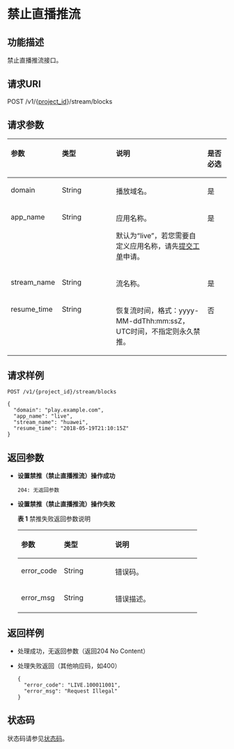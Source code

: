 # 禁止直播推流<a name="live_03_0010"></a>

## 功能描述<a name="section1490658328150255"></a>

禁止直播推流接口。

## 请求URI<a name="section717266447150255"></a>

POST /v1/\{[project\_id](获取项目ID.md)\}/stream/blocks

## 请求参数<a name="section980609949150255"></a>

<a name="table387159005150255"></a>
<table><thead align="left"><tr id="row670755954150255"><th class="cellrowborder" valign="top" width="21.279999999999998%" id="mcps1.1.5.1.1"><p id="p1230549708150255"><a name="p1230549708150255"></a><a name="p1230549708150255"></a>参数</p>
</th>
<th class="cellrowborder" valign="top" width="25.53%" id="mcps1.1.5.1.2"><p id="p1267754208150255"><a name="p1267754208150255"></a><a name="p1267754208150255"></a>类型</p>
</th>
<th class="cellrowborder" valign="top" width="42.559999999999995%" id="mcps1.1.5.1.3"><p id="p1717877762150255"><a name="p1717877762150255"></a><a name="p1717877762150255"></a>说明</p>
</th>
<th class="cellrowborder" valign="top" width="10.63%" id="mcps1.1.5.1.4"><p id="p2101615212150255"><a name="p2101615212150255"></a><a name="p2101615212150255"></a>是否必选</p>
</th>
</tr>
</thead>
<tbody><tr id="row844483043150255"><td class="cellrowborder" valign="top" width="21.279999999999998%" headers="mcps1.1.5.1.1 "><p id="p1289843850150255"><a name="p1289843850150255"></a><a name="p1289843850150255"></a>domain</p>
</td>
<td class="cellrowborder" valign="top" width="25.53%" headers="mcps1.1.5.1.2 "><p id="p461934152212"><a name="p461934152212"></a><a name="p461934152212"></a><span>String</span></p>
</td>
<td class="cellrowborder" valign="top" width="42.559999999999995%" headers="mcps1.1.5.1.3 "><p id="p1903296327150255"><a name="p1903296327150255"></a><a name="p1903296327150255"></a>播放域名。</p>
</td>
<td class="cellrowborder" valign="top" width="10.63%" headers="mcps1.1.5.1.4 "><p id="p217245839150255"><a name="p217245839150255"></a><a name="p217245839150255"></a>是</p>
</td>
</tr>
<tr id="row312171972150255"><td class="cellrowborder" valign="top" width="21.279999999999998%" headers="mcps1.1.5.1.1 "><p id="p1540111758150255"><a name="p1540111758150255"></a><a name="p1540111758150255"></a>app_name</p>
</td>
<td class="cellrowborder" valign="top" width="25.53%" headers="mcps1.1.5.1.2 "><p id="p15913412213"><a name="p15913412213"></a><a name="p15913412213"></a><span>String</span></p>
</td>
<td class="cellrowborder" valign="top" width="42.559999999999995%" headers="mcps1.1.5.1.3 "><p id="p1487316810512"><a name="p1487316810512"></a><a name="p1487316810512"></a>应用名称。</p>
<p id="p1100670037150255"><a name="p1100670037150255"></a><a name="p1100670037150255"></a>默认为“live”，若您需要自定义应用名称，请先<a href="https://console.huaweicloud.com/ticket" target="_blank" rel="noopener noreferrer">提交工单</a>申请。</p>
</td>
<td class="cellrowborder" valign="top" width="10.63%" headers="mcps1.1.5.1.4 "><p id="p1974739203150255"><a name="p1974739203150255"></a><a name="p1974739203150255"></a>是</p>
</td>
</tr>
<tr id="row1980450125150255"><td class="cellrowborder" valign="top" width="21.279999999999998%" headers="mcps1.1.5.1.1 "><p id="p2083826009150255"><a name="p2083826009150255"></a><a name="p2083826009150255"></a>stream_name</p>
</td>
<td class="cellrowborder" valign="top" width="25.53%" headers="mcps1.1.5.1.2 "><p id="p11220340222"><a name="p11220340222"></a><a name="p11220340222"></a><span>String</span></p>
</td>
<td class="cellrowborder" valign="top" width="42.559999999999995%" headers="mcps1.1.5.1.3 "><p id="p815940439150255"><a name="p815940439150255"></a><a name="p815940439150255"></a>流名称。</p>
</td>
<td class="cellrowborder" valign="top" width="10.63%" headers="mcps1.1.5.1.4 "><p id="p1322044270150255"><a name="p1322044270150255"></a><a name="p1322044270150255"></a>是</p>
</td>
</tr>
<tr id="row221506217150255"><td class="cellrowborder" valign="top" width="21.279999999999998%" headers="mcps1.1.5.1.1 "><p id="p1812777294150255"><a name="p1812777294150255"></a><a name="p1812777294150255"></a>resume_time</p>
</td>
<td class="cellrowborder" valign="top" width="25.53%" headers="mcps1.1.5.1.2 "><p id="p1316193442219"><a name="p1316193442219"></a><a name="p1316193442219"></a><span>String</span></p>
</td>
<td class="cellrowborder" valign="top" width="42.559999999999995%" headers="mcps1.1.5.1.3 "><p id="p619071041150255"><a name="p619071041150255"></a><a name="p619071041150255"></a>恢复流时间，格式：yyyy-MM-ddThh:mm:ssZ，UTC时间，不指定则永久禁推。</p>
</td>
<td class="cellrowborder" valign="top" width="10.63%" headers="mcps1.1.5.1.4 "><p id="p894735875150255"><a name="p894735875150255"></a><a name="p894735875150255"></a>否</p>
</td>
</tr>
</tbody>
</table>

## 请求样例<a name="section2082716556150255"></a>

```
POST /v1/{project_id}/stream/blocks

{
  "domain": "play.example.com",
  "app_name": "live",
  "stream_name": "huawei",
  "resume_time": "2018-05-19T21:10:15Z"
}

```

## 返回参数<a name="section227419273150255"></a>

-   **设置禁推（禁止直播推流）操作成功**

    ```
    204: 无返回参数
    ```


-   **设置禁推（禁止直播推流）操作失败**

    **表 1**  禁推失败返回参数说明

    <a name="table1410324459150255"></a>
    <table><thead align="left"><tr id="row1184337444150255"><th class="cellrowborder" valign="top" width="23.810000000000002%" id="mcps1.2.4.1.1"><p id="p1715605387150255"><a name="p1715605387150255"></a><a name="p1715605387150255"></a>参数</p>
    </th>
    <th class="cellrowborder" valign="top" width="28.57%" id="mcps1.2.4.1.2"><p id="p437377284150255"><a name="p437377284150255"></a><a name="p437377284150255"></a>类型</p>
    </th>
    <th class="cellrowborder" valign="top" width="47.620000000000005%" id="mcps1.2.4.1.3"><p id="p1283354591150255"><a name="p1283354591150255"></a><a name="p1283354591150255"></a>说明</p>
    </th>
    </tr>
    </thead>
    <tbody><tr id="row172261326150255"><td class="cellrowborder" valign="top" width="23.810000000000002%" headers="mcps1.2.4.1.1 "><p id="p1727970343150255"><a name="p1727970343150255"></a><a name="p1727970343150255"></a>error_code</p>
    </td>
    <td class="cellrowborder" valign="top" width="28.57%" headers="mcps1.2.4.1.2 "><p id="p521343716226"><a name="p521343716226"></a><a name="p521343716226"></a><span>String</span></p>
    </td>
    <td class="cellrowborder" valign="top" width="47.620000000000005%" headers="mcps1.2.4.1.3 "><p id="p649294236150255"><a name="p649294236150255"></a><a name="p649294236150255"></a>错误码。</p>
    </td>
    </tr>
    <tr id="row1473971499150255"><td class="cellrowborder" valign="top" width="23.810000000000002%" headers="mcps1.2.4.1.1 "><p id="p1641809601150255"><a name="p1641809601150255"></a><a name="p1641809601150255"></a>error_msg</p>
    </td>
    <td class="cellrowborder" valign="top" width="28.57%" headers="mcps1.2.4.1.2 "><p id="p621623717229"><a name="p621623717229"></a><a name="p621623717229"></a><span>String</span></p>
    </td>
    <td class="cellrowborder" valign="top" width="47.620000000000005%" headers="mcps1.2.4.1.3 "><p id="p731447254150255"><a name="p731447254150255"></a><a name="p731447254150255"></a>错误描述。</p>
    </td>
    </tr>
    </tbody>
    </table>


## 返回样例<a name="section2127768408150255"></a>

-   处理成功，无返回参数（返回204 No Content）
-   处理失败返回（其他响应码，如400）

    ```
    {
      "error_code": "LIVE.100011001",
      "error_msg": "Request Illegal"
    }
    
    ```


## 状态码<a name="section3507628544"></a>

状态码请参见[状态码](状态码.md)。


